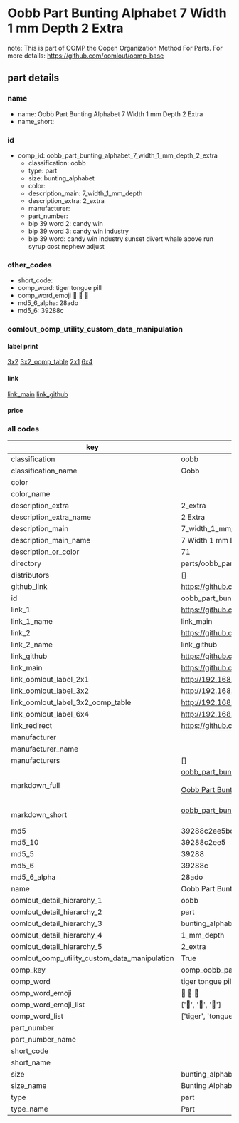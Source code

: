 # Oobb Part Bunting Alphabet 7 Width 1 mm Depth 2 Extra  

note: This is part of OOMP the Oopen Organization Method For Parts. For more details: https://github.com/oomlout/oomp_base

##  part details
  







### name
* name: Oobb Part Bunting Alphabet 7 Width 1 mm Depth 2 Extra
* name_short: 
### id
* oomp_id: oobb_part_bunting_alphabet_7_width_1_mm_depth_2_extra
  * classification: oobb
  * type: part
  * size: bunting_alphabet
  * color: 
  * description_main: 7_width_1_mm_depth
  * description_extra: 2_extra
  * manufacturer: 
  * part_number: 
  * bip 39 word 2: candy win
  * bip 39 word 3: candy win industry
  * bip 39 word: candy win industry sunset divert whale above run syrup cost nephew adjust

### other_codes
* short_code: 
* oomp_word: tiger tongue pill
* oomp_word_emoji :tiger: :tongue: :pill:
* md5_6_alpha: 28ado
* md5_6: 39288c






### oomlout_oomp_utility_custom_data_manipulation
#### label print
[3x2](http://192.168.1.245:1112/?label=oomp%2028ado)
[3x2_oomp_table](http://192.168.1.108:1112/?label=oomp%2028ado)
[2x1](http://192.168.1.242:1112/?label=oomp%2028ado)
[6x4](http://192.168.1.55:1112/?label=oomp%2028ado)    

#### link

[link_main](https://github.com/oomlout/oomlout_oomp_version_1_messy/tree/main/parts/oobb_part_bunting_alphabet_7_width_1_mm_depth_2_extra) [link_github](https://github.com/oomlout/oomlout_oomp_version_1_messy/tree/main/parts/oobb_part_bunting_alphabet_7_width_1_mm_depth_2_extra)                             

#### price







### all codes 
| key | value |  
| --- | --- |  
| classification | oobb |  
| classification_name | Oobb |  
| color |  |  
| color_name |  |  
| description_extra | 2_extra |  
| description_extra_name | 2 Extra |  
| description_main | 7_width_1_mm_depth |  
| description_main_name | 7 Width 1 mm Depth |  
| description_or_color | 71 |  
| directory | parts/oobb_part_bunting_alphabet_7_width_1_mm_depth_2_extra |  
| distributors | [] |  
| github_link | https://github.com/oomlout/oomlout_oomp_part_src/tree/main/parts/oobb_part_bunting_alphabet_7_width_1_mm_depth_2_extra |  
| id | oobb_part_bunting_alphabet_7_width_1_mm_depth_2_extra |  
| link_1 | https://github.com/oomlout/oomlout_oomp_version_1_messy/tree/main/parts/oobb_part_bunting_alphabet_7_width_1_mm_depth_2_extra |  
| link_1_name | link_main |  
| link_2 | https://github.com/oomlout/oomlout_oomp_version_1_messy/tree/main/parts/oobb_part_bunting_alphabet_7_width_1_mm_depth_2_extra |  
| link_2_name | link_github |  
| link_github | https://github.com/oomlout/oomlout_oomp_version_1_messy/tree/main/parts/oobb_part_bunting_alphabet_7_width_1_mm_depth_2_extra |  
| link_main | https://github.com/oomlout/oomlout_oomp_version_1_messy/tree/main/parts/oobb_part_bunting_alphabet_7_width_1_mm_depth_2_extra |  
| link_oomlout_label_2x1 | http://192.168.1.242:1112/?label=oomp%2028ado |  
| link_oomlout_label_3x2 | http://192.168.1.245:1112/?label=oomp%2028ado |  
| link_oomlout_label_3x2_oomp_table | http://192.168.1.108:1112/?label=oomp%2028ado |  
| link_oomlout_label_6x4 | http://192.168.1.55:1112/?label=oomp%2028ado |  
| link_redirect | https://github.com/oomlout/oomlout_oomp_version_1_messy/tree/main/parts/oobb_part_bunting_alphabet_7_width_1_mm_depth_2_extra |  
| manufacturer |  |  
| manufacturer_name |  |  
| manufacturers | [] |  
| markdown_full | [oobb_part_bunting_alphabet_7_width_1_mm_depth_2_extra](none)<br>[](none)<br>[Oobb Part Bunting Alphabet 7 Width 1 Mm Depth 2 Extra](none)<br><br> |  
| markdown_short | [oobb_part_bunting_alphabet_7_width_1_mm_depth_2_extra](none)<br><br> |  
| md5 | 39288c2ee5bd4013e69fed98e67ed10a |  
| md5_10 | 39288c2ee5 |  
| md5_5 | 39288 |  
| md5_6 | 39288c |  
| md5_6_alpha | 28ado |  
| name | Oobb Part Bunting Alphabet 7 Width 1 mm Depth 2 Extra |  
| oomlout_detail_hierarchy_1 | oobb |  
| oomlout_detail_hierarchy_2 | part |  
| oomlout_detail_hierarchy_3 | bunting_alphabet |  
| oomlout_detail_hierarchy_4 | 1_mm_depth |  
| oomlout_detail_hierarchy_5 | 2_extra |  
| oomlout_oomp_utility_custom_data_manipulation | True |  
| oomp_key | oomp_oobb_part_bunting_alphabet_7_width_1_mm_depth_2_extra |  
| oomp_word | tiger tongue pill |  
| oomp_word_emoji | :tiger: :tongue: :pill: |  
| oomp_word_emoji_list | [':tiger:', ':tongue:', ':pill:'] |  
| oomp_word_list | ['tiger', 'tongue', 'pill'] |  
| part_number |  |  
| part_number_name |  |  
| short_code |  |  
| short_name |  |  
| size | bunting_alphabet |  
| size_name | Bunting Alphabet |  
| type | part |  
| type_name | Part |  
